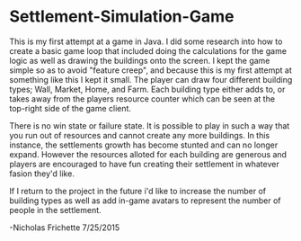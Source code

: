 # Settlement-Simulation-Game
   This is my first attempt at a game in Java. I did some research into how to create a basic game loop that included doing the calculations for the game logic as well as drawing the buildings onto the screen. I kept the game simple so as to avoid "feature creep", and because this is my first attempt at something like this I kept it small. The player can draw four different building types; Wall, Market, Home, and Farm. Each building type either adds to, or takes away from the players resource counter which can be seen at the top-right side of the game client.
   
   There is no win state or failure state. It is possible to play in such a way that you run out of resources and cannot
create any more buildings. In this instance, the settlements growth has become stunted and can no longer expand. However
the resources alloted for each building are generous and players are encouraged to have fun creating their settlement in
whatever fasion they'd like.

   If I return to the project in the future i'd like to increase the number of building types as well as add in-game
avatars to represent the number of people in the settlement. 

-Nicholas Frichette
7/25/2015
